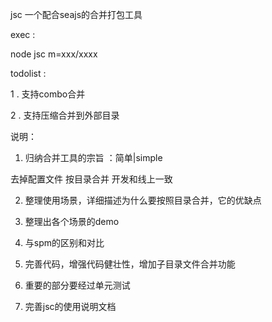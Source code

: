 jsc 一个配合seajs的合并打包工具

exec :

node jsc m=xxx/xxxx

todolist :

1 . 支持combo合并

2 . 支持压缩合并到外部目录

说明：

1. 归纳合并工具的宗旨 ：简单|simple 

去掉配置文件
按目录合并
开发和线上一致

2. 整理使用场景，详细描述为什么要按照目录合并，它的优缺点

3. 整理出各个场景的demo

4. 与spm的区别和对比

5. 完善代码，增强代码健壮性，增加子目录文件合并功能

6. 重要的部分要经过单元测试

7. 完善jsc的使用说明文档

